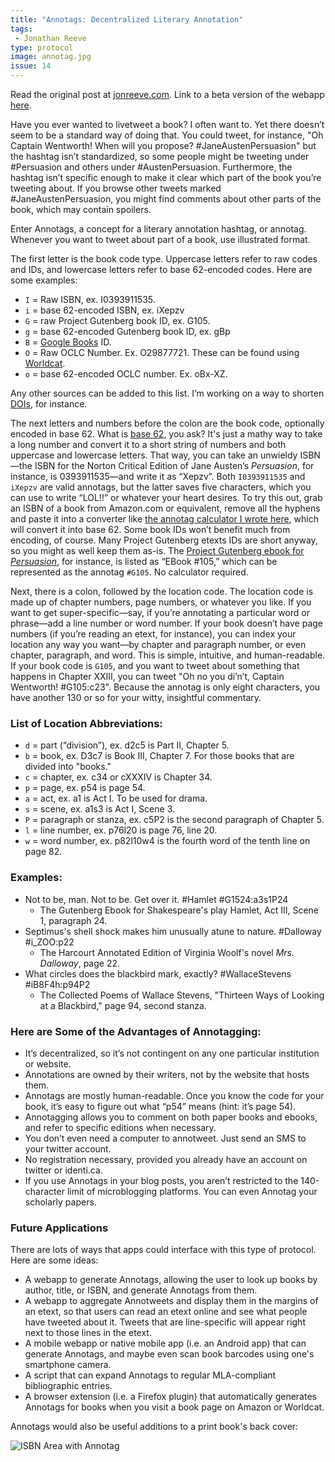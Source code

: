 ```yaml
---
title: "Annotags: Decentralized Literary Annotation"
tags: 
 - Jonathan Reeve
type: protocol
image: annotag.jpg
issue: 14
---
```


Read the original post at
[jonreeve.com](http://jonreeve.com/projects/annotags/about.html). Link to a
beta version of the webapp [here](http://jonreeve.com/projects/annotags/).

Have you ever wanted to livetweet a book? I often want to. Yet there doesn’t
seem to be a standard way of doing that. You could tweet, for instance, "Oh
Captain Wentworth! When will you propose? #JaneAustenPersuasion" but the
hashtag isn’t standardized, so some people might be tweeting under #Persuasion
and others under #AustenPersuasion. Furthermore, the hashtag isn’t specific
enough to make it clear which part of the book you’re tweeting about. If you
browse other tweets marked #JaneAustenPersuasion, you might find comments
about other parts of the book, which may contain spoilers. 

Enter Annotags, a concept for a literary annotation hashtag, or annotag.
Whenever you want to tweet about part of a book, use illustrated format.

The first letter is the book code type. Uppercase letters refer to raw codes
and IDs, and lowercase letters refer to base 62-encoded codes. Here are some
examples: 

 * `I` = Raw ISBN, ex. I0393911535. 
 * `i` = base 62-encoded ISBN, ex. iXepzv
 * `G` = raw Project Gutenberg book ID, ex. G105. 
 * `g` = base 62-encoded Gutenberg book ID, ex. gBp
 * `B` = [Google Books](http://books.google.com) ID. 
 * `O` = Raw OCLC Number. Ex. O29877721. These can be found using [Worldcat](http://www.worldcat.org). 
 * `o` = base 62-encoded OCLC number. Ex. oBx-XZ.
 
Any other sources can be added to this list. I’m working on a way to shorten
[DOIs](https://en.wikipedia.org/wiki/Digital_object_identifier), for instance. 

The next letters and numbers before the colon are the book code, optionally
encoded in base 62. What is [base 62](http://en.wikipedia.org/wiki/Base_64),
you ask? It's just a mathy way to take a long number and convert it to a short
string of numbers and both uppercase and lowercase letters. That way, you can
take an unwieldy ISBN—the ISBN for the Norton Critical Edition of Jane
Austen’s _Persuasion_, for instance, is 0393911535—and write it as “Xepzv”.
Both `I0393911535` and `iXepzv` are valid annotags, but the latter saves five
characters, which you can use to write “LOL!!” or whatever your heart desires.
To try this out, grab an ISBN of a book from Amazon.com or equivalent, remove
all the hyphens and paste it into a converter like [the annotag calculator I
wrote here](http://jonreeve.com/projects/annotags/), which will convert it
into base 62. Some book IDs won’t benefit much from encoding, of course. Many
Project Gutenberg etexts IDs are short anyway, so you might as well keep them
as-is. The [Project Gutenberg ebook for
_Persuasion_](http://www.gutenberg.org/files/105/105-h/105-h.htm), for
instance, is listed as “EBook #105,” which can be represented as the annotag
`#G105`. No calculator required. 

Next, there is a colon, followed by the location code. The location code is
made up of chapter numbers, page numbers, or whatever you like. If you want to
get super-specific—say, if you’re annotating a particular word or phrase—add a
line number or word number. If your book doesn’t have page numbers (if you’re
reading an etext, for instance), you can index your location any way you
want—by chapter and paragraph number, or even chapter, paragraph, and word.
This is simple, intuitive, and human-readable. If your book code is `G105`,
and you want to tweet about something that happens in Chapter XXIII, you can
tweet "Oh no you di’n’t, Captain Wentworth! #G105:c23". Because the annotag is
only eight characters, you have another 130 or so for your witty, insightful
commentary. 

### List of Location Abbreviations: 
 * `d` = part (“division”), ex. d2c5 is Part II, Chapter 5. 
 * `b` = book, ex. D3c7 is Book III, Chapter 7. For those books that are divided into "books." 
 * `c` = chapter, ex. c34 or cXXXIV is Chapter 34. 
 * `p` = page, ex. p54 is page 54. 
 * `a` = act, ex. a1 is Act I. To be used for drama. 
 * `s` = scene, ex. a1s3 is Act I, Scene 3. 
 * `P` = paragraph or stanza, ex. c5P2 is the second paragraph of Chapter 5. 
 * `l` = line number, ex. p76l20 is page 76, line 20. 
 * `w` = word number, ex. p82l10w4 is the fourth word of the tenth line on page 82. 

### Examples: 
 * Not to be, man. Not to be. Get over it. #Hamlet #G1524:a3s1P24 
   - The Gutenberg Ebook for Shakespeare's play Hamlet, Act III, Scene 1, paragraph 24. 
 * Septimus's shell shock makes him unusually atune to nature. #Dalloway #i_ZOO:p22 
   - The Harcourt Annotated Edition of Virginia Woolf's novel _Mrs. Dalloway_, page 22. 
 * What circles does the blackbird mark, exactly? #WallaceStevens #iB8F4h:p94P2 
   - The Collected Poems of Wallace Stevens, "Thirteen Ways of Looking at a Blackbird," page 94, second stanza. 

### Here are Some of the Advantages of Annotagging: 
 * It’s decentralized, so it’s not contingent on any one particular institution or website. 
 * Annotations are owned by their writers, not by the website that hosts them. 
 * Annotags are mostly human-readable. Once you know the code for your book, it’s easy to figure out what “p54” means (hint: it’s page 54).  
 * Annotagging allows you to comment on both paper books and ebooks, and refer to specific editions when necessary. 
 * You don’t even need a computer to annotweet. Just send an SMS to your twitter account. 
 * No registration necessary, provided you already have an account on twitter or identi.ca. 
 * If you use Annotags in your blog posts, you aren’t restricted to the 140-character limit of microblogging platforms. You can even Annotag your scholarly papers. 

### Future Applications
There are lots of ways that apps could interface with this type of protocol. Here are some ideas: 

 * A webapp to generate Annotags, allowing the user to look up books by author, title, or ISBN, and generate Annotags from them. 
 * A webapp to aggregate Annotweets and display them in the margins of an etext, so that users can read an etext online and see what people have tweeted about it. Tweets that are line-specific will appear right next to those lines in the etext.
 * A mobile webapp or native mobile app (i.e. an Android app) that can generate Annotags, and maybe even scan book barcodes using one's smartphone camera. 
 * A script that can expand Annotags to regular MLA-compliant bibliographic entries. 
 * A browser extension (i.e. a Firefox plugin) that automatically generates Annotags for books when you visit a book page on Amazon or Worldcat. 

Annotags would also be useful additions to a print book's back cover:

![ISBN Area with Annotag](/public/images/annotags/isbn-with-annotag.png)
